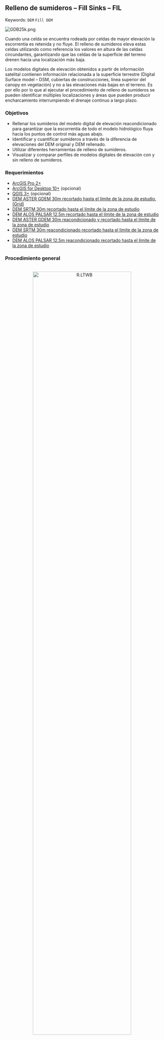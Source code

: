 ##  Relleno de sumideros – Fill Sinks – FIL
Keywords: `DEM` `Fill DEM`

![GDB25k.png](https://github.com/rcfdtools/R.LTWB/blob/main/Section02/FillDEM/Screenshot/FillDEM.png)

Cuando una celda se encuentra rodeada por celdas de mayor elevación la escorrentía es retenida y no fluye. El relleno de sumideros eleva estas celdas utilizando como referencia los valores en altura de las celdas circundantes, garantizando que las celdas de la superficie del terreno drenen hacia una localización más baja.

Los modelos digitales de elevación obtenidos a partir de información satelital contienen información relacionada a la superficie terrestre (Digital Surface model – DSM, cubiertas de construcciones, línea superior del canopy en vegetación) y no a las elevaciones más bajas en el terreno. Es por ello por lo que al ejecutar el procedimiento de relleno de sumideros se pueden identificar múltiples localizaciones y áreas que pueden producir encharcamiento interrumpiendo el drenaje continuo a largo plazo.


### Objetivos

* Rellenar los sumideros del modelo digital de elevación reacondicionado para garantizar que la escorrentía de todo el modelo hidrológico fluya hacia los puntos de control más aguas abajo.
* Identificar y cuantificar sumideros a través de la diferencia de elevaciones del DEM original y DEM rellenado.
* Utilizar diferentes herramientas de relleno de sumideros.
* Visualizar y comparar perfiles de modelos digitales de elevación con y sin relleno de sumideros.


### Requerimientos

* [ArcGIS Pro 2+](https://pro.arcgis.com/en/pro-app/latest/get-started/download-arcgis-pro.htm)
* [ArcGIS for Desktop 10+](https://desktop.arcgis.com/es/desktop/) (opcional)
* [QGIS 3+](https://qgis.org/) (opcional)
* [DEM ASTER GDEM 30m recortado hasta el límite de la zona de estudio](https://github.com/rcfdtools/R.LTWB/tree/main/Section02/AgreeDEM), [(Grid)](https://github.com/rcfdtools/R.LTWB/tree/main/.dem)
* [DEM SRTM 30m recortado hasta el límite de la zona de estudio](https://github.com/rcfdtools/R.LTWB/tree/main/Section02/DEMSrtm)
* [DEM ALOS PALSAR 12.5m recortado hasta el límite de la zona de estudio](https://github.com/rcfdtools/R.LTWB/tree/main/Section02/DEMAlos)
* [DEM ASTER GDEM 30m reacondicionado y recortado hasta el límite de la zona de estudio](https://github.com/rcfdtools/R.LTWB/tree/main/HECGeoHMS/Layers)
* [DEM SRTM 30m reacondicionado recortado hasta el límite de la zona de estudio](https://github.com/rcfdtools/R.LTWB/tree/main/HECGeoHMS/Layers)
* [DEM ALOS PALSAR 12.5m reacondicionado recortado hasta el límite de la zona de estudio](https://github.com/rcfdtools/R.LTWB/tree/main/HECGeoHMS/Layers)


### Procedimiento general

<div align="center">
<br><img alt="R.LTWB" src="https://github.com/rcfdtools/R.LTWB/blob/main/Section02/FillDEM/Graph/FillDEMFlowchart.png" width="80%"><br>
<sub>Convenciones del diagrama: Base de datos geográfica GDB en azul, Clases de entidad en gris, Geo-procesos en verde y Procesos manuales en amarillo.<br>Líneas con guiones corresponden a procedimientos opcionales.</sub><br><br>
</div>

1. xxx

![R.LTWB](https://github.com/rcfdtools/R.LTWB/blob/main/Section02/AgreeDEM/Screenshot/IGACGDB100k.png)

En este momento ya dispone de la grilla de relleno de sumideros requerida para la marcación de direcciones de flujo.


### Referencias

* 


### Compatibilidad

* Esta actividad puede ser desarrollada en ArcGIS for Desktop, HEC-GeoHMS sobre ArcGIS 10.2.2, Arc Hydro Tools sobre ArcGIS 10.2.2, ArcGIS Pro, Arc Hydro Tools sobre ArcGIS Pro y en QGIS.
 

### Control de versiones

| Versión    | Descripción     | Autor                                      | Horas |
|------------|:----------------|--------------------------------------------|:-----:|
| 2022.07.22 | Versión inicial | [rcfdtools](https://github.com/rcfdtools)  |   0   |


_R.LTWB es de uso libre para fines académicos, conoce nuestra licencia, cláusulas, condiciones de uso y como referenciar los contenidos publicados en este repositorio, dando [clic aquí](https://github.com/rcfdtools/R.LTWB/wiki/License)._

_¡Encontraste útil este repositorio!, apoya su difusión marcando este repositorio con una ⭐ o síguenos dando clic en el botón Follow de [rcfdtools](https://github.com/rcfdtools) en GitHub._

| [Actividad anterior](https://github.com/rcfdtools/R.LTWB/tree/main/Section02/AgreeDEM) | [Inicio](https://github.com/rcfdtools/R.LTWB/wiki) | [:beginner: Ayuda](https://github.com/rcfdtools/R.LTWB/discussions/9999) | [Actividad siguiente]()  |
|---------------------------------------------------------------------------------------|----------------------------------------------------|--------------------------------------------------------------------------|--------------------------|
[^1]: 